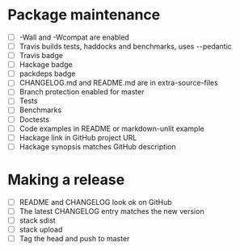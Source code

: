 # Package maintenance

- [ ] -Wall and -Wcompat are enabled
- [ ] Travis builds tests, haddocks and benchmarks, uses --pedantic
- [ ] Travis badge
- [ ] Hackage badge
- [ ] packdeps badge
- [ ] CHANGELOG.md and README.md are in extra-source-files
- [ ] Branch protection enabled for master
- [ ] Tests
- [ ] Benchmarks
- [ ] Doctests
- [ ] Code examples in README or markdown-unlit example
- [ ] Hackage link in GitHub project URL
- [ ] Hackage synopsis matches GitHub description

# Making a release

- [ ] README and CHANGELOG look ok on GitHub
- [ ] The latest CHANGELOG entry matches the new version
- [ ] stack sdist
- [ ] stack upload
- [ ] Tag the head and push to master
